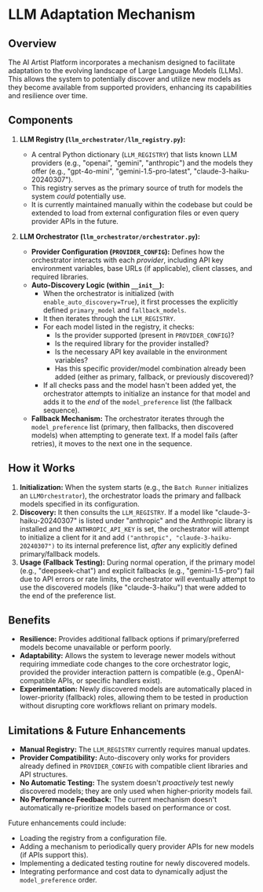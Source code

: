 # LLM Adaptation Mechanism

## Overview

The AI Artist Platform incorporates a mechanism designed to facilitate adaptation to the evolving landscape of Large Language Models (LLMs). This allows the system to potentially discover and utilize new models as they become available from supported providers, enhancing its capabilities and resilience over time.

## Components

1.  **LLM Registry (`llm_orchestrator/llm_registry.py`):**
    *   A central Python dictionary (`LLM_REGISTRY`) that lists known LLM providers (e.g., "openai", "gemini", "anthropic") and the models they offer (e.g., "gpt-4o-mini", "gemini-1.5-pro-latest", "claude-3-haiku-20240307").
    *   This registry serves as the primary source of truth for models the system *could* potentially use.
    *   It is currently maintained manually within the codebase but could be extended to load from external configuration files or even query provider APIs in the future.

2.  **LLM Orchestrator (`llm_orchestrator/orchestrator.py`):**
    *   **Provider Configuration (`PROVIDER_CONFIG`):** Defines how the orchestrator interacts with each *provider*, including API key environment variables, base URLs (if applicable), client classes, and required libraries.
    *   **Auto-Discovery Logic (within `__init__`):**
        *   When the orchestrator is initialized (with `enable_auto_discovery=True`), it first processes the explicitly defined `primary_model` and `fallback_models`.
        *   It then iterates through the `LLM_REGISTRY`.
        *   For each model listed in the registry, it checks:
            *   Is the provider supported (present in `PROVIDER_CONFIG`)?
            *   Is the required library for the provider installed?
            *   Is the necessary API key available in the environment variables?
            *   Has this specific provider/model combination already been added (either as primary, fallback, or previously discovered)?
        *   If all checks pass and the model hasn't been added yet, the orchestrator attempts to initialize an instance for that model and adds it to the *end* of the `model_preference` list (the fallback sequence).
    *   **Fallback Mechanism:** The orchestrator iterates through the `model_preference` list (primary, then fallbacks, then discovered models) when attempting to generate text. If a model fails (after retries), it moves to the next one in the sequence.

## How it Works

1.  **Initialization:** When the system starts (e.g., the `Batch Runner` initializes an `LLMOrchestrator`), the orchestrator loads the primary and fallback models specified in its configuration.
2.  **Discovery:** It then consults the `LLM_REGISTRY`. If a model like "claude-3-haiku-20240307" is listed under "anthropic" and the Anthropic library is installed and the `ANTHROPIC_API_KEY` is set, the orchestrator will attempt to initialize a client for it and add `("anthropic", "claude-3-haiku-20240307")` to its internal preference list, *after* any explicitly defined primary/fallback models.
3.  **Usage (Fallback Testing):** During normal operation, if the primary model (e.g., "deepseek-chat") and explicit fallbacks (e.g., "gemini-1.5-pro") fail due to API errors or rate limits, the orchestrator will eventually attempt to use the discovered models (like "claude-3-haiku") that were added to the end of the preference list.

## Benefits

*   **Resilience:** Provides additional fallback options if primary/preferred models become unavailable or perform poorly.
*   **Adaptability:** Allows the system to leverage newer models without requiring immediate code changes to the core orchestrator logic, provided the provider interaction pattern is compatible (e.g., OpenAI-compatible APIs, or specific handlers exist).
*   **Experimentation:** Newly discovered models are automatically placed in lower-priority (fallback) roles, allowing them to be tested in production without disrupting core workflows reliant on primary models.

## Limitations & Future Enhancements

*   **Manual Registry:** The `LLM_REGISTRY` currently requires manual updates.
*   **Provider Compatibility:** Auto-discovery only works for providers already defined in `PROVIDER_CONFIG` with compatible client libraries and API structures.
*   **No Automatic Testing:** The system doesn't *proactively* test newly discovered models; they are only used when higher-priority models fail.
*   **No Performance Feedback:** The current mechanism doesn't automatically re-prioritize models based on performance or cost.

Future enhancements could include:
*   Loading the registry from a configuration file.
*   Adding a mechanism to periodically query provider APIs for new models (if APIs support this).
*   Implementing a dedicated testing routine for newly discovered models.
*   Integrating performance and cost data to dynamically adjust the `model_preference` order.

